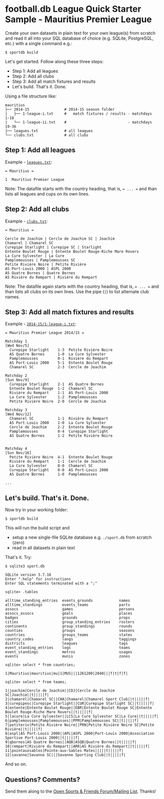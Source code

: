 # football.db League Quick Starter Sample - Mauritius Premier League


Create your own datasets in plain text for your own league(s) from scratch
and read it all
into your SQL database of choice (e.g. SQLite, PostgreSQL, etc.)
with a single command e.g.:

```
$ sportdb build
```

Let's get started. Follow along these three steps:

- Step 1: Add all leagues
- Step 2: Add all clubs
- Step 3: Add all match fixtures and results
- Let's build. That's it. Done.

Using a file structure like:

```
mauritius
├── 2014-15                # 2014-15 season folder
|   ├── 1-league-i.txt     #   match fixtures / results - matchdays  1-18 
|   └── 1-league-ii.txt    #                            - matchdays 19-36      
├── leagues.txt            # all leagues
└── clubs.txt              # all clubs
```



## Step 1: Add all leagues

Example - [`leagues.txt`](leagues.txt):

```
= Mauritius =

1  Mauritius Premier League
```

Note: The datafile starts with the country heading, that is, `= ... =`
and than lists all leagues and cups on its own lines.


## Step 2: Add all clubs

Example - [`clubs.txt`](clubs.txt):

```
= Mauritius =

Cercle de Joachim | Cercle de Joachim SC | Joachim
Chamarel | Chamarel SC
Curepipe Starlight | Curepipe SC | Starlight
Entente Boulet Rouge | Entente Boulet Rouge-Riche Mare Rovers
La Cure Sylvester | La Cure
Pamplemousses | Pamplemousses SC
Petite Rivière Noire | Petite Rivière
AS Port-Louis 2000 | ASPL 2000
AS Quatre Bornes | Quatre Bornes
AS Rivière du Rempart | Rivière du Rempart
```

Note: The datafile again starts with the country heading, that is, `= ... =` and than lists
all clubs on its own lines. Use the pipe (`|`) to list alternate club names.


## Step 3: Add all match fixtures and results

Example - [`2014-15/1-league-i.txt`](2014-15/1-league-i.txt):

```
= Mauritius Premier League 2014/15 =

Matchday 1
[Wed Nov/5]
  Curepipe Starlight    1-3  Petite Rivière Noire
  AS Quatre Bornes      1-0  La Cure Sylvester
  Pamplemousses         0-1  Rivière du Rempart
  AS Port-Louis 2000    5-1  Entente Boulet Rouge
  Chamarel SC           2-3  Cercle de Joachim

Matchday 2
[Sun Nov/9]
  Curepipe Starlight    2-1  AS Quatre Bornes
  Entente Boulet Rouge  1-2  Chamarel SC
  Rivière du Rempart    1-1  AS Port-Louis 2000
  La Cure Sylvester     1-2  Pamplemousses
  Petite Rivière Noire  2-0  Cercle de Joachim

Matchday 3
[Wed Nov/12]
  Chamarel SC           1-1  Rivière du Rempart
  AS Port-Louis 2000    1-0  La Cure Sylvester
  Cercle de Joachim     2-2  Entente Boulet Rouge
  Pamplemousses         0-4  Curepipe Starlight
  AS Quatre Bornes      1-2  Petite Rivière Noire


Matchday 4
[Sun Nov/16]
  Petite Rivière Noire  4-1  Entente Boulet Rouge
  Rivière du Rempart    1-1  Cercle de Joachim
  La Cure Sylvester     0-0  Chamarel SC
  Curepipe Starlight    0-0  AS Port-Louis 2000
  AS Quatre Bornes      1-0  Pamplemousses

...
```


## Let's build. That's it. Done.

Now try in your working folder:

```
$ sportdb build
```

This will run the build script and

- setup a new single-file SQLite database e.g. `./sport.db` from scratch (zero)
- read in all datasets in plain text

That's it. Try:

```
$ sqlite3 sport.db

SQLite version 3.7.16
Enter ".help" for instructions
Enter SQL statements terminated with a ";"

sqlite> .tables

alltime_standing_entries  events_grounds            names
alltime_standings         events_teams              parts
assocs                    games                     persons
assocs_assocs             goals                     places
badges                    grounds                   props
cities                    group_standing_entries    rosters
continents                group_standings           rounds
counties                  groups                    seasons
countries                 groups_teams              states
country_codes             langs                     taggings
districts                 leagues                   tags
event_standing_entries    logs                      teams
event_standings           metros                    usages
events                    munis                     zones

sqlite> select * from countries;

1|Mauritius|mauritius|mu|1|MUS|||1261200|2040|||f|t|f|f|

sqlite> select * from teams;

1|joachim|Cercle de Joachim||CDJ|Cercle de Joachim SC|Joachim||t|||||f|
2|chamarel|Chamarel SC||CHA|Chamarel|Chamarel Sport Club||t|||||f|
3|curepipesc|Curepipe Starlight||CUR|Curepipe Starlight SC||t|||||f|
4|entente|Entente Boulet Rouge||EBR|Entente Boulet Rouge SC|Entente Boulet Rouge-Riche Mare Rovers||t|||||f|
5|lacure|La Cure Sylvester||LCS|La Cure Sylvester SC|La Cure||t|||||f|
6|pamplemousses|Pamplemousses||PPM|Pamplemousses SC||t|||||f|
7|petiteriv|Petite Rivière Noire||PRN|Petite Rivière Noire SC|Petite Rivière||t|||||f|
8|aspl|AS Port-Louis 2000||APL|ASPL 2000|Port-Louis 2000|Association Sportive Port-Louis 2000||t|||||f|
9|qbornes|AS Quatre Bornes||AQB|ASQB|Quatre Bornes||t|||||f|
10|rempart|Rivière du Rempart||ARR|AS Rivière du Rempart||t|||||f|
11|pointauxsables|Pointe-aux-Sables Mates|||||t|||||f|
12|savanne|Savanne SC|||Savanne Sporting Club||t|||||f|
```

And so on.


## Questions? Comments?

Send them along to the
[Open Sports & Friends Forum/Mailing List](http://groups.google.com/group/opensport).
Thanks!

